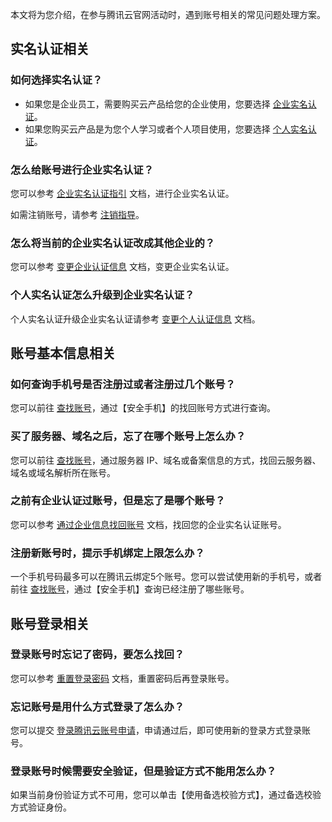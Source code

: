 本文将为您介绍，在参与腾讯云官网活动时，遇到账号相关的常见问题处理方案。

## 实名认证相关

### 如何选择实名认证？

- 如果您是企业员工，需要购买云产品给您的企业使用，您要选择 [企业实名认证](https://cloud.tencent.com/document/product/378/10496)。
- 如果您购买云产品是为您个人学习或者个人项目使用，您要选择 [个人实名认证](https://cloud.tencent.com/document/product/378/10495)。

### 怎么给账号进行企业实名认证？

您可以参考 [企业实名认证指引](https://cloud.tencent.com/document/product/378/10496) 文档，进行企业实名认证。

如需注销账号，请参考 [注销指导](https://cloud.tencent.com/document/product/378/30253)。

### 怎么将当前的企业实名认证改成其他企业的？

您可以参考 [变更企业认证信息](https://cloud.tencent.com/document/product/378/43087) 文档，变更企业实名认证。

### 个人实名认证怎么升级到企业实名认证？

个人实名认证升级企业实名认证请参考 [变更个人认证信息](https://cloud.tencent.com/document/product/378/34075#.E5.8F.98.E6.9B.B4.E4.B8.BA.E4.BC.81.E4.B8.9A.E5.AE.9E.E5.90.8D.E8.AE.A4.E8.AF.81) 文档。

## 账号基本信息相关

### 如何查询手机号是否注册过或者注册过几个账号？

您可以前往 [查找账号](https://cloud.tencent.com/account/recover)，通过【安全手机】的找回账号方式进行查询。

### 买了服务器、域名之后，忘了在哪个账号上怎么办？

您可以前往 [查找账号](https://cloud.tencent.com/account/recover)，通过服务器 IP、域名或备案信息的方式，找回云服务器、域名或域名解析所在账号。

### 之前有企业认证过账号，但是忘了是哪个账号？

您可以参考 [通过企业信息找回账号](https://cloud.tencent.com/document/product/378/43096#Find_RealNameInfo-company) 文档，找回您的企业实名认证账号。

### 注册新账号时，提示手机绑定上限怎么办？

一个手机号码最多可以在腾讯云绑定5个账号。您可以尝试使用新的手机号，或者前往 [查找账号](https://cloud.tencent.com/account/recover)，通过【安全手机】查询已经注册了哪些账号。

## 账号登录相关

### 登录账号时忘记了密码，要怎么找回？

您可以参考 [重置登录密码](https://cloud.tencent.com/document/product/378/43095) 文档，重置密码后再登录账号。

### 忘记账号是用什么方式登录了怎么办？

您可以提交 [登录腾讯云账号申请](https://cloud.tencent.com/services/apply-login)，申请通过后，即可使用新的登录方式登录账号。

### 登录账号时候需要安全验证，但是验证方式不能用怎么办？

如果当前身份验证方式不可用，您可以单击【使用备选校验方式】，通过备选校验方式验证身份。
